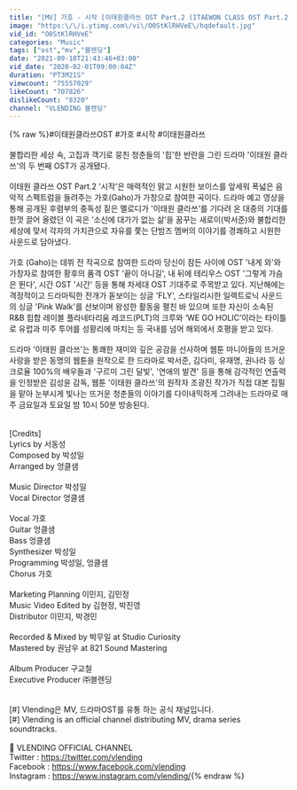 ```yaml
---
title: "[MV] 가호 - 시작 [이태원클라쓰 OST Part.2 (ITAEWON CLASS OST Part.2)]"
image: "https:\/\/i.ytimg.com\/vi\/O0StKlRHVeE\/hqdefault.jpg"
vid_id: "O0StKlRHVeE"
categories: "Music"
tags: ["ost","mv","블렌딩"]
date: "2021-09-18T21:43:46+03:00"
vid_date: "2020-02-01T09:00:04Z"
duration: "PT3M21S"
viewcount: "75557029"
likeCount: "707826"
dislikeCount: "8320"
channel: "VLENDING 블렌딩"
---
```

{% raw %}#이태원클라쓰OST #가호 #시작 #이태원클라쓰<br /><br />불합리한 세상 속, 고집과 객기로 뭉친 청춘들의 '힙'한 반란을 그린 드라마 '이태원 클라쓰'의 두 번째 OST가 공개됐다.<br /><br />이태원 클라쓰 OST Part.2 '시작'은 매력적인 맑고 시원한 보이스를 앞세워 폭넓은 음악적 스펙트럼을 들려주는 가호(Gaho)가 가창으로 참여한 곡이다. 드라마 예고 영상을 통해 공개된 후렴부의 중독성 짙은 멜로디가 '이태원 클라쓰'를 기다려 온 대중의 기대를 한껏 끌어 올렸던 이 곡은 ‘소신에 대가가 없는 삶’을 꿈꾸는 새로이(박서준)와 불합리한 세상에 맞서 각자의 가치관으로 자유를 쫓는 단밤즈 멤버의 이야기를 경쾌하고 시원한 사운드로 담아냈다. <br /><br />가호 (Gaho)는 데뷔 전 작곡으로 참여한 드라마 당신이 잠든 사이에 OST '내게 와'와 가창자로 참여한 황후의 품격 OST '끝이 아니길', 내 뒤에 테리우스 OST '그렇게 가슴은 뛴다', 시간 OST '시간' 등을 통해 차세대 OST 기대주로 주목받고 있다.  지난해에는 격정적이고 드라마틱한 전개가 돋보이는 싱글 'FLY', 스타일리시한 일렉트로닉 사운드의 싱글 'Pink Walk'를 선보이며 왕성한 활동을 펼친 바 있으며 또한 자신이 소속된 R&amp;B 힙합 레이블 플라네타리움 레코드(PLT)의 크루와 ‘WE GO HOLIC’이라는 타이틀로 유럽과 미주 투어를 성황리에 마치는 등 국내를 넘어 해외에서 호평을 받고 있다.<br /><br />드라마 '이태원 클라쓰'는 통쾌한 재미와 깊은 공감을 선사하며 웹툰 마니아들의 뜨거운 사랑을 받은 동명의 웹툰을 원작으로 한 드라마로 박서준, 김다미, 유재명, 권나라 등 싱크로율 100%의 배우들과 '구르미 그린 달빛', '연애의 발견' 등을 통해 감각적인 연출력을 인정받은 김성윤 감독, 웹툰 '이태원 클라쓰'의 원작자 조광진 작가가 직접 대본 집필을 맡아 눈부시게 빛나는 뜨거운 청춘들의 이야기를 다이내믹하게 그려내는 드라마로 매주 금요일과 토요일 밤 10시 50분 방송된다.<br /><br /><br />[Credits]<br />Lyrics by 서동성<br />Composed by 박성일<br />Arranged by 엉클샘<br /><br />Music Director 박성일<br />Vocal Director 엉클샘<br /><br />Vocal 가호<br />Guitar 엉클샘<br />Bass 엉클샘<br />Synthesizer 박성일<br />Programming 박성일, 엉클샘<br />Chorus 가호<br /><br />Marketing Planning 이민지, 김민정<br />Music Video Edited by 김현정, 박진영<br />Distributor 이민지, 박경민<br /><br />Recorded &amp; Mixed by 박무일 at Studio Curiosity<br />Mastered by 권남우 at 821 Sound Mastering<br /><br />Album Producer 구교철<br />Executive Producer ㈜블렌딩<br /><br /><br />[#] Vlending은 MV, 드라마OST를 유통 하는 공식 채널입니다.<br />[#] Vlending is an official channel distributing MV, drama series soundtracks.<br /><br />📍  VLENDING OFFICIAL CHANNEL<br />Twitter : <a rel="nofollow" target="blank" href="https://twitter.com/vlending">https://twitter.com/vlending</a><br />Facebook : <a rel="nofollow" target="blank" href="https://www.facebook.com/vlending">https://www.facebook.com/vlending</a><br />Instagram : <a rel="nofollow" target="blank" href="https://www.instagram.com/vlending/">https://www.instagram.com/vlending/</a>{% endraw %}
